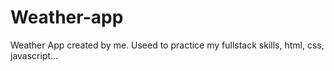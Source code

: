 # Weather-app
Weather App created by me.
Useed to practice my fullstack skills, html, css, javascript...

